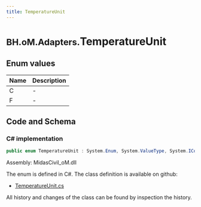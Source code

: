 ```yaml
---
title: TemperatureUnit
---
```


# <small>BH.oM.Adapters.</small>**TemperatureUnit**



## Enum values

| Name            | Description                                                    |
|-----------------|----------------------------------------------------------------|
| C |  -  |
| F |  -  |


## Code and Schema

### C# implementation

``` C# title="C#"
public enum TemperatureUnit : System.Enum, System.ValueType, System.IComparable, System.ISpanFormattable, System.IFormattable, System.IConvertible
```

Assembly: MidasCivil_oM.dll

The enum is defined in C#. The class definition is available on github:

- [TemperatureUnit.cs](https://github.com/BHoM/MidasCivil_Toolkit/blob/develop/MidasCivil_oM/eNum\TemperatureUnit.cs)

All history and changes of the class can be found by inspection the history.
